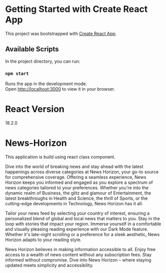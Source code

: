 # Getting Started with Create React App

This project was bootstrapped with [Create React App](https://github.com/facebook/create-react-app).

## Available Scripts

In the project directory, you can run:

### `npm start`

Runs the app in the development mode.\
Open [http://localhost:3000](http://localhost:3000) to view it in your browser.

# React Version
18.2.0

# News-Horizon

This application is build using react class component.

Dive into the world of breaking news and stay ahead with the latest happenings across diverse categories at News Horizon, your go-to source for comprehensive coverage. Offering a seamless experience, News Horizon keeps you informed and engaged as you explore a spectrum of news categories tailored to your preferences. Whether you're into the dynamic realm of Business, the glitz and glamour of Entertainment, the latest breakthroughs in Health and Science, the thrill of Sports, or the cutting-edge developments in Technology, News Horizon has it all.

Tailor your news feed by selecting your country of interest, ensuring a personalized blend of global and local news that matters to you. Stay in the loop with stories that impact your region. Immerse yourself in a comfortable and visually pleasing reading experience with our Dark Mode feature. Whether it's late-night scrolling or a preference for a sleek aesthetic, News Horizon adapts to your reading style.

News Horizon believes in making information accessible to all. Enjoy free access to a wealth of news content without any subscription fees. Stay informed without compromise. Dive into News Horizon – where staying updated meets simplicity and accessibility.
